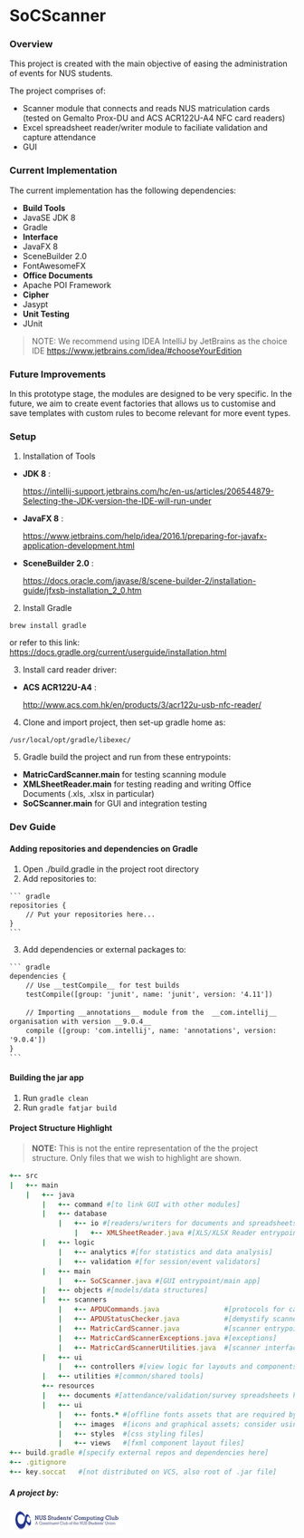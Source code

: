 # SoCScanner

### Overview
This project is created with the main objective of easing the administration of events for NUS students. 

The project comprises of:
- Scanner module that connects and reads NUS matriculation cards (tested on Gemalto Prox-DU and ACS ACR122U-A4 NFC card readers)
- Excel spreadsheet reader/writer module to faciliate validation and capture attendance
- GUI

### Current Implementation
The current implementation has the following dependencies:
- __Build Tools__
 - JavaSE JDK 8
 - Gradle
- __Interface__
 - JavaFX 8
 - SceneBuilder 2.0
 - FontAwesomeFX
- __Office Documents__
 - Apache POI Framework
- __Cipher__
 - Jasypt
- __Unit Testing__
 - JUnit

> NOTE: We recommend using IDEA IntelliJ by JetBrains as the choice IDE
  https://www.jetbrains.com/idea/#chooseYourEdition

### Future Improvements
In this prototype stage, the modules are designed to be very specific. 
In the future, we aim to create event factories that allows us to customise and save templates with custom rules to become relevant for more event types.

### Setup
1. Installation of Tools
 - __JDK 8__ : 

   https://intellij-support.jetbrains.com/hc/en-us/articles/206544879-Selecting-the-JDK-version-the-IDE-will-run-under

 - __JavaFX 8__ : 

   https://www.jetbrains.com/help/idea/2016.1/preparing-for-javafx-application-development.html

 - __SceneBuilder 2.0__ : 

   https://docs.oracle.com/javase/8/scene-builder-2/installation-guide/jfxsb-installation_2_0.htm
  
2. Install Gradle
  
  ```
  brew install gradle
  ```
  
  or refer to this link: https://docs.gradle.org/current/userguide/installation.html
  
3. Install card reader driver:
  - __ACS ACR122U-A4__ : 
    
    http://www.acs.com.hk/en/products/3/acr122u-usb-nfc-reader/
  
4. Clone and import project, then set-up gradle home as:
  
  ```
  /usr/local/opt/gradle/libexec/
  ```

5. Gradle build the project and run from these entrypoints:
  - __MatricCardScanner.main__ for testing scanning module
  - __XMLSheetReader.main__ for testing reading and writing Office Documents (.xls, .xlsx in particular)
  - __SoCScanner.main__ for GUI and integration testing
  
  
### Dev Guide

#### Adding repositories and dependencies on Gradle
  1. Open ./build.gradle in the project root directory
  2. Add repositories to:
  
    ``` gradle
    repositories {
        // Put your repositories here...
    }
    ```
    
  3. Add dependencies or external packages to:
  
    ``` gradle
    dependencies {
        // Use __testCompile__ for test builds
        testCompile([group: 'junit', name: 'junit', version: '4.11']) 
        
        // Importing __annotations__ module from the  __com.intellij__ organisation with version __9.0.4__
        compile ([group: 'com.intellij', name: 'annotations', version: '9.0.4']) 
    }
    ```

#### Building the jar app
  1. Run ``` gradle clean ```
  2. Run ``` gradle fatjar build ```
    
#### Project Structure Highlight

> __NOTE:__ 
  This is not the entire representation of the the project structure. Only files that we wish to highlight are shown.

``` ruby
+-- src
|   +-- main
    |   +-- java
        |   +-- command #[to link GUI with other modules]
        |   +-- database
            |   +-- io #[readers/writers for documents and spreadsheets]
                |   +-- XMLSheetReader.java #[XLS/XLSX Reader entrypoint]
        |   +-- logic
            |   +-- analytics #[for statistics and data analysis]
            |   +-- validation #[for session/event validators]
        |   +-- main
            |   +-- SoCScanner.java #[GUI entrypoint/main app]
        |   +-- objects #[models/data structures]
        |   +-- scanners
            |   +-- APDUCommands.java                #[protocols for card reading; stubbed for security]
            |   +-- APDUStatusChecker.java           #[demystify scanner status codes]
            |   +-- MatricCardScanner.java           #[scanner entrypoint]
            |   +-- MatricCardScannerExceptions.java #[exceptions]
            |   +-- MatricCardScannerUtilities.java  #[scanner interface]
        |   +-- ui
            |   +-- controllers #[view logic for layouts and components]
        |   +-- utilities #[common/shared tools]
        +-- resources
        |   +-- documents #[attendance/validation/survey spreadsheets here]
        |   +-- ui
            |   +-- fonts.* #[offline fonts assets that are required by the UI]
            |   +-- images  #[icons and graphical assets; consider using .svg]
            |   +-- styles  #[css styling files]
            |   +-- views   #[fxml component layout files]
+-- build.gradle #[specify external repos and dependencies here]
+-- .gitignore   
+-- key.soccat   #[not distributed on VCS, also root of .jar file]
```

##### A project by:

<img src="./compclub-logo.jpg" alt="" width="200" height="36">
  
